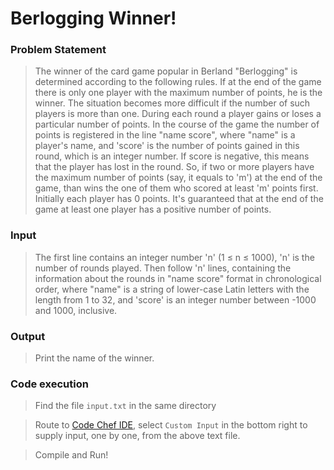 # Berlogging Winner!

### Problem Statement
>The winner of the card game popular in Berland "Berlogging" is determined according to the following rules. If at the end of the game there is only one player with the maximum number of points, he is the winner. The situation becomes more difficult if the number of such players is more than one. During each round a player gains or loses a particular number of points. In the course of the game the number of points is registered in the line "name score", where "name" is a player's name, and 'score' is the number of points gained in this round, which is an integer number. If score is negative, this means that the player has lost in the round. So, if two or more players have the maximum number of points (say, it equals to 'm') at the end of the game, than wins the one of them who scored at least 'm' points first. Initially each player has 0 points. It's guaranteed that at the end of the game at least one player has a positive number of points.

### Input
> The first line contains an integer number 'n' (1 ≤ n ≤ 1000), 'n' is the number of rounds played. Then follow 'n' lines, containing the information about the rounds in "name score" format in chronological order, where "name" is a string of lower-case Latin letters with the length from 1 to 32, and 'score' is an integer number between -1000 and 1000, inclusive.

### Output
> Print the name of the winner.

### Code execution
> Find the file `input.txt` in the same directory

>Route to [Code Chef IDE](https://www.codechef.com/ide), select `Custom Input` in the bottom right to supply input, one by one, from the above text file.

> Compile and Run!
